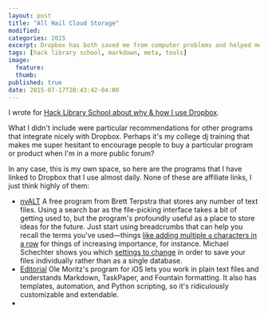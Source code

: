 ```yaml
---
layout: post
title: "All Hail Cloud Storage"
modified:
categories: 2015
excerpt: Dropbox has both saved me from computer problems and helped me work more ubiquitously, so I sang the praises of it and other cloud storage at Hack Library School.
tags: [hack library school, markdown, meta, tools]
image:
  feature:
  thumb: 
published: true
date: 2015-07-17T20:43:42-04:00
---
```

I wrote for [Hack Library School about why & how I use Dropbox](http://hacklibraryschool.com/2015/07/16/cloud-storage-dropbox/).   

What I didn't include were particular recommendations for other programs that integrate nicely with Dropbox. Perhaps it's my college dj training that makes me super hesitant to encourage people to buy a particular program or product when I'm in a more public forum?  

In any case, this is my own space, so here are the programs that I have linked to Dropbox that I use almost daily. None of these are affiliate links, I just think highly of them:  

- [nvALT](http://brettterpstra.com/projects/nvalt/) A free program from Brett Terpstra that stores any number of text files. Using a search bar as the file-picking interface takes a bit of getting used to, but the program's profoundly useful as a place to store ideas for the future. Just start using breadcrumbs that can help you recall the terms you've used—things [like adding multiple `q` characters in a row]() for things of increasing importance, for instance. Michael Schechter shows you which [settings to change](http://bettermess.com/plain-text-primer-nvalt-101/) in order to save your files individually rather than as a single database.    
- [Editorial](http://omz-software.com/editorial/) Ole Moritz's program for iOS lets you work in plain text files and understands Markdown, TaskPaper, and Fountain formatting. It also has templates, automation, and Python scripting, so it's ridiculously customizable and extendable.   
- []()  
